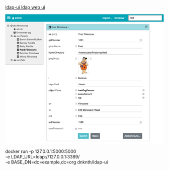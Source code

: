 [ldap-ui ldap web ui ](https://hub.docker.com/r/dnknth/ldap-ui)

![ldap-ui web ui ](https://github.com/dnknth/ldap-ui/blob/main/screenshot.png?raw=true)

docker run -p 127.0.0.1:5000:5000 \
    -e LDAP_URL=ldap://127.0.0.1:3389/ \
    -e BASE_DN=dc=example,dc=org dnknth/ldap-ui